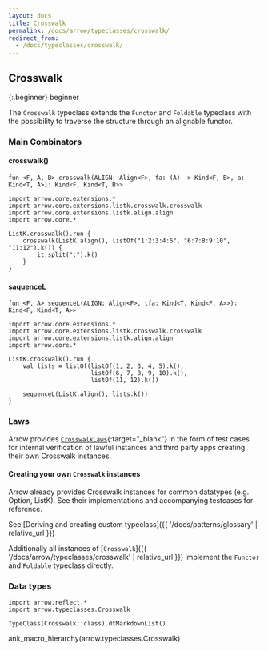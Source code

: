```yaml
---
layout: docs
title: Crosswalk
permalink: /docs/arrow/typeclasses/crosswalk/
redirect_from:
  - /docs/typeclasses/crosswalk/
---
```


## Crosswalk

{:.beginner}
beginner

The `Crosswalk` typeclass extends the `Functor` and `Foldable` typeclass with the possibility to traverse the
structure through an alignable functor.

### Main Combinators

#### crosswalk()

`fun <F, A, B> crosswalk(ALIGN: Align<F>, fa: (A) -> Kind<F, B>, a: Kind<T, A>): Kind<F, Kind<T, B>>`

```kotlin:ank
import arrow.core.extensions.*
import arrow.core.extensions.listk.crosswalk.crosswalk
import arrow.core.extensions.listk.align.align
import arrow.core.*

ListK.crosswalk().run {
    crosswalk(ListK.align(), listOf("1:2:3:4:5", "6:7:8:9:10", "11:12").k()) {
        it.split(":").k()
    }
}
```

#### saquenceL

`fun <F, A> sequenceL(ALIGN: Align<F>, tfa: Kind<T, Kind<F, A>>): Kind<F, Kind<T, A>>`

```kotlin:ank
import arrow.core.extensions.*
import arrow.core.extensions.listk.crosswalk.crosswalk
import arrow.core.extensions.listk.align.align
import arrow.core.*

ListK.crosswalk().run {
    val lists = listOf(listOf(1, 2, 3, 4, 5).k(),
                       listOf(6, 7, 8, 9, 10).k(),
                       listOf(11, 12).k())
   
    sequenceL(ListK.align(), lists.k())
}
```

### Laws

Arrow provides [`CrosswalkLaws`][functor_laws_source]{:target="_blank"} in the form of test cases for internal verification of lawful instances and third party apps creating their own Crosswalk instances.

#### Creating your own `Crosswalk` instances

Arrow already provides Crosswalk instances for common datatypes (e.g. Option, ListK). See their implementations
and accompanying testcases for reference.

See [Deriving and creating custom typeclass]({{ '/docs/patterns/glossary' | relative_url }})

Additionally all instances of [`Crosswalk`]({{ '/docs/arrow/typeclasses/crosswalk' | relative_url }}) implement the `Functor` and `Foldable`  typeclass directly.

### Data types

```kotlin:ank:replace
import arrow.reflect.*
import arrow.typeclasses.Crosswalk

TypeClass(Crosswalk::class).dtMarkdownList()
```

ank_macro_hierarchy(arrow.typeclasses.Crosswalk)

[functor_source]: https://github.com/arrow-kt/arrow/blob/master/modules/core/arrow-typeclasses/src/main/kotlin/arrow/typeclasses/Crosswalk.kt
[functor_laws_source]: https://github.com/arrow-kt/arrow/blob/master/modules/core/arrow-test/src/main/kotlin/arrow/test/laws/CrosswalkLaws.kt

